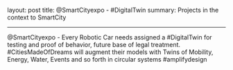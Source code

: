 layout: post
title: @SmartCityexpo - #DigitalTwin
summary: Projects in the context to SmartCity

---

@SmartCityexpo - Every Robotic Car needs assigned a #DigitalTwin for testing and proof of behavior, future base of legal treatment. #CitiesMadeOfDreams will augment their models with Twins of Mobility, Energy, Water, Events and so forth in circular systems #amplifydesign



